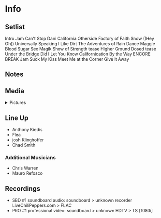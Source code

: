 # Info

## Setlist

Intro Jam
Can't Stop
Dani California
Otherside
Factory of Faith
Snow ((Hey Oh))
Universally Speaking
I Like Dirt
The Adventures of Rain Dance Maggie
Blood Sugar Sex Magik
Show of Strength tease
Higher Ground
Dosed tease
Under the Bridge
Did I Let You Know
Californication
By the Way
ENCORE BREAK
Jam
Suck My Kiss
Meet Me at the Corner
Give It Away

## Notes

## Media 

<details>
  <summary>Pictures</summary>
  <!--<img alt="Setlist" title="Setlist" src="_.jpg" height="200" />-->
</details>

## Line Up

* Anthony Kiedis
* Flea
* josh Klinghoffer
* Chad Smith

### Additional Musicians
* Chris Warren  
* Mauro Refosco

## Recordings

* SBD #1 soundboard audio: soundboard > unknown recorder LiveChiliPeppers.com > FLAC
* PRO #1 professional video: soundboard > unknown HDTV > TS [1080i]